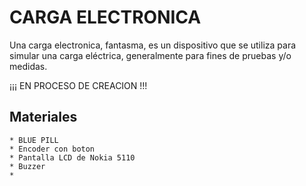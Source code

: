  # CARGA ELECTRONICA
 Una carga electronica, fantasma, es un dispositivo que se utiliza para simular una carga eléctrica, generalmente para fines de pruebas y/o medidas.

 ¡¡¡ EN PROCESO DE CREACION !!!

 ## Materiales
    * BLUE PILL
    * Encoder con boton
    * Pantalla LCD de Nokia 5110
    * Buzzer
    * 
 ## 